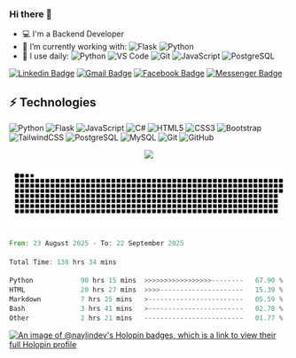 ### Hi there 👋

-   💻 I'm a Backend Developer
-   🌱 I’m currently working with:
    ![Flask](https://img.shields.io/badge/-Flask-%23000?style=for-the-badge&logo=flask)
    ![Python](https://img.shields.io/badge/-Python-%2314354C?style=for-the-badge&logo=Python)
-   🚀 I use daily:
    ![Python](https://img.shields.io/badge/-Python-%2314354C?style=for-the-badge&logo=Python)
    ![VS Code](https://img.shields.io/badge/-VS%20Code-007ACC?style=for-the-badge&logo=visual-studio-code)
    ![Git](https://img.shields.io/badge/-Git-black?style=for-the-badge&logo=git)
    ![JavaScript](https://img.shields.io/badge/-JavaScript-%23323330?style=for-the-badge&logo=javascript)
    ![PostgreSQL](https://img.shields.io/badge/-PostgreSQL-336791?style=for-the-badge&logo=postgresql)

[![Linkedin Badge](https://img.shields.io/badge/-naylintun-green?style=for-the-badge&logo=Linkedin&logoColor=white&link=https://www.linkedin.com/in/nay-lin-tun-30726b112/)](https://www.linkedin.com/in/nay-lin-tun-30726b112/ 'LinkedIn')
[![Gmail Badge](https://img.shields.io/badge/-naylintun.dev@gmail.com-red?style=for-the-badge&logo=Gmail&logoColor=white&link=mailto:naylintun.dev@gmail.com)](mailto:naylintun.dev@gmail.com 'Send me email!')
[![Facebook Badge](https://img.shields.io/badge/-NayLinTun-0078FF?style=for-the-badge&logo=Facebook&logoColor=white&link=https://www.facebook.com/konay99)](https://www.facebook.com/konay99 'Connect on Facebook')
[![Messenger Badge](https://img.shields.io/badge/-Messenger-0078FF?style=for-the-badge&logo=Messenger&logoColor=white)](https://m.me/konay99 'Connect on Messenger')

## ⚡ Technologies

![Python](https://img.shields.io/badge/-Python-%2314354C?style=for-the-badge&logo=Python)
![Flask](https://img.shields.io/badge/-Flask-%23000?style=for-the-badge&logo=flask)
![JavaScript](https://img.shields.io/badge/-JavaScript-%23323330?style=for-the-badge&logo=javascript)
![C#](https://img.shields.io/badge/C%23%20-%23239120.svg?&style=for-the-badge&logo=c-sharp)
![HTML5](https://img.shields.io/badge/-HTML5-E34F26?style=for-the-badge&logo=html5&logoColor=white)
![CSS3](https://img.shields.io/badge/-CSS3-1572B6?style=for-the-badge&logo=css3)
![Bootstrap](https://img.shields.io/badge/-Bootstrap-563D7C?style=for-the-badge&logo=bootstrap)
![TailwindCSS](https://img.shields.io/badge/tailwindcss-0F172A?style=for-the-badge&logo=tailwindcss)
![PostgreSQL](https://img.shields.io/badge/-PostgreSQL-336791?style=for-the-badge&logo=postgresql)
![MySQL](https://img.shields.io/badge/-MySQL-black?style=for-the-badge&logo=mysql)
![Git](https://img.shields.io/badge/-Git-black?style=for-the-badge&logo=git)
![GitHub](https://img.shields.io/badge/-GitHub-181717?style=for-the-badge&logo=github)

<p align="center">
<!--   <img src ="https://github-readme-stats.vercel.app/api?username=naylin-dev&count_private=true&show_icons=true&theme=dark&include_all_commits=true"> -->
  <img src ="https://streak-stats.demolab.com?user=naylin-dev&theme=dark">
<!--     <img src ="https://quotes-github-readme.vercel.app/api?theme=dracula&border=true"> -->
</p>

<p align="center">
    <!-- <img src="https://github-readme-activity-graph.vercel.app/graph?username=naylin-dev&theme=dracula"> -->
    <picture>
        <source media="(prefers-color-scheme: dark)" srcset="https://raw.githubusercontent.com/naylin-dev/naylin-dev/output/github-snake-dark.svg" />
        <source media="(prefers-color-scheme: light)" srcset="https://raw.githubusercontent.com/naylin-dev/naylin-dev/output/github-snake.svg" />
        <img alt="github-snake" src="https://raw.githubusercontent.com/naylin-dev/naylin-dev/output/github-snake-dark.svg" />
    </picture>
</p>

<!--START_SECTION:waka-->

```rust
From: 23 August 2025 - To: 22 September 2025

Total Time: 130 hrs 34 mins

Python            90 hrs 15 mins  >>>>>>>>>>>>>>>>>--------   67.90 %
HTML              20 hrs 27 mins  >>>>---------------------   15.39 %
Markdown          7 hrs 25 mins   >------------------------   05.59 %
Bash              3 hrs 41 mins   >------------------------   02.78 %
Other             2 hrs 21 mins   -------------------------   01.77 %
```

<!--END_SECTION:waka-->

[![An image of @naylindev's Holopin badges, which is a link to view their full Holopin profile](https://holopin.me/naylindev)](https://holopin.io/@naylindev)
